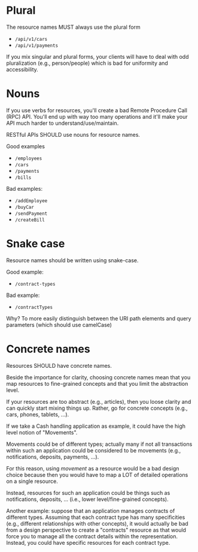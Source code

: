 # Plural
The resource names MUST always use the plural form
* `/api/v1/cars`
* `/api/v1/payments`

If you mix singular and plural forms, your clients will have to deal with odd pluralization (e.g., person/people) which is bad for uniformity and accessibility.

# Nouns
If you use verbs for resources, you'll create a bad Remote Procedure Call (RPC) API.
You'll end up with way too many operations and it'll make your API much harder to understand/use/maintain.

RESTful APIs SHOULD use nouns for resource names.

Good examples
* `/employees`
* `/cars`
* `/payments`
* `/bills`

Bad examples:
* `/addEmployee`
* `/buyCar`
* `/sendPayment`
* `/createBill`

# Snake case
Resource names should be written using snake-case.

Good example:
* `/contract-types`

Bad example:
* `/contractTypes`

Why? To more easily distinguish between the URI path elements and query parameters (which should use camelCase)

# Concrete names
Resources SHOULD have concrete names.

Beside the importance for clarity, choosing concrete names mean that you map resources to fine-grained concepts and that you limit the abstraction level.

If your resources are too abstract (e.g., articles), then you loose clarity and can quickly start mixing things up. Rather, go for concrete concepts (e.g., cars, phones, tablets, ...).

If we take a Cash handling application as example, it could have the high level notion of "Movements". 

Movements could be of different types; actually many if not all transactions within such an application could be considered to be movements (e.g., notifications, deposits, payments, ...).

For this reason, using _movement_ as a resource would be a bad design choice because then you would have to map a LOT of detailed operations on a single resource.

Instead, resources for such an application could be things such as notifications, deposits, ... (i.e., lower level/fine-grained concepts).

Another example: suppose that an application manages contracts of different types. Assuming that each contract type has many specificities (e.g., different relationships with other concepts), it would actually be bad from a design perspective to create a "contracts" resource as that would force you to manage all the contract details within the representation. Instead, you could have specific resources for each contract type.